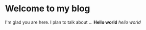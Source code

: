 # Welcome to my blog

I'm glad you are here. I plan to talk about ...
**Hello world**
*hello world*
